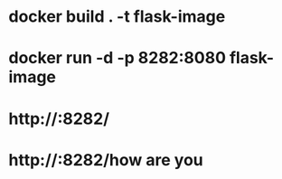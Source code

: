 # docker build . -t flask-image
# docker run -d -p 8282:8080 flask-image 

# http://<Your-IP>:8282/

# http://<Your-IP>:8282/how are you

